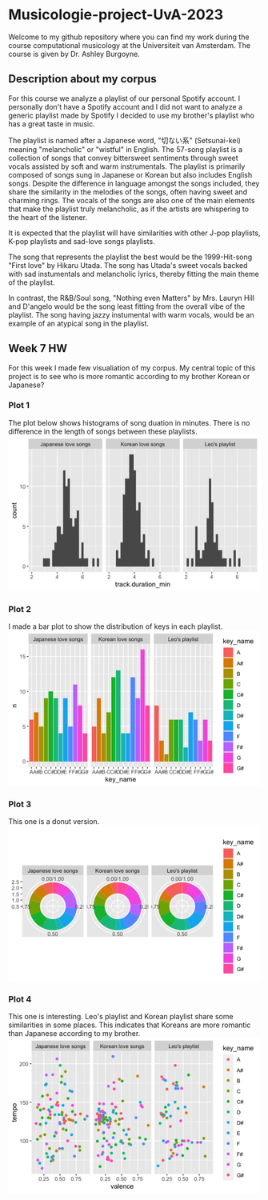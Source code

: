 # Musicologie-project-UvA-2023
Welcome to my github repository where you can find my work during the course computational musicology at the Universiteit van Amsterdam. The course is given by Dr. Ashley Burgoyne.

## Description about my corpus
For this course we analyze a playlist of our personal Spotify account. I personally don't have a Spotify account and I did not want to analyze a generic playlist made by Spotify I decided to use my brother's playlist who has a great taste in music.

The playlist is named after a Japanese word, "切ない系" (Setsunai-kei) meaning "melancholic" or "wistful" in English. The 57-song playlist is a collection of songs that convey bittersweet sentiments through sweet vocals assisted by soft and warm instrumentals. The playlist is primarily composed of songs sung in Japanese or Korean but also includes English songs. Despite the difference in language amongst the songs included, they share the similarity in the melodies of the songs, often having sweet and charming rings. The vocals of the songs are also one of the main elements that make the playlist truly melancholic, as if the artists are whispering to the heart of the listener. 

It is expected that the playlist will have similarities with other J-pop playlists, K-pop playlists and sad-love songs playlists.

The song that represents the playlist the best would be the 1999-Hit-song "First love" by Hikaru Utada. The song has Utada's sweet vocals backed with sad instumentals and melancholic lyrics, thereby fitting the main theme of the playlist. 

In contrast, the R&B/Soul song, "Nothing even Matters" by Mrs. Lauryn Hill and D'angelo would be the song least fitting from the overall vibe of the playlist. The song having jazzy instumental with warm vocals, would be an example of an atypical song in the playlist.

## Week 7 HW
For this week I made few visualiation of my corpus. My central topic of this project is to see who is more romantic according to my brother Korean or Japanese?

### Plot 1 
The plot below shows histograms of song duation in minutes. There is no difference in the length of songs between these playlists. 
![Duration of songs](https://github.com/TaikiLazos/Musicologie-project-UvA-2023/blob/main/plots/distribution%20of%20duration.png)

### Plot 2
I made a bar plot to show the distribution of keys in each playlist.
![Keys (Bar)](https://github.com/TaikiLazos/Musicologie-project-UvA-2023/blob/main/plots/keys%20in%20bar%20plot.png)

### Plot 3
This one is a donut version.
![Keys (Donut)](https://github.com/TaikiLazos/Musicologie-project-UvA-2023/blob/main/plots/keys%20in%20donut%20chart.png)

### Plot 4
This one is interesting. Leo's playlist and Korean playlist share some similarities in some places. This indicates that Koreans are more romantic than Japanese according to my brother.
![Multivariate](https://github.com/TaikiLazos/Musicologie-project-UvA-2023/blob/main/plots/multivariate%20plot.png)
